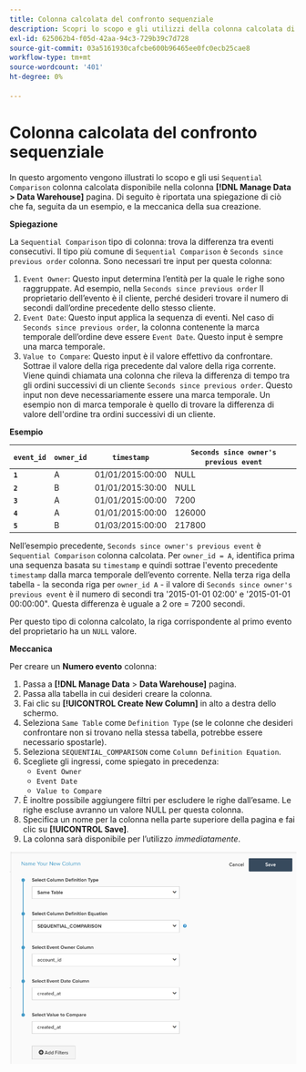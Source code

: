```yaml
---
title: Colonna calcolata del confronto sequenziale
description: Scopri lo scopo e gli utilizzi della colonna calcolata di Confronto sequenziale.
exl-id: 625062b4-f05d-42aa-94c3-729b39c7d728
source-git-commit: 03a5161930cafcbe600b96465ee0fc0ecb25cae8
workflow-type: tm+mt
source-wordcount: '401'
ht-degree: 0%

---
```


# Colonna calcolata del confronto sequenziale

In questo argomento vengono illustrati lo scopo e gli usi `Sequential Comparison` colonna calcolata disponibile nella colonna **[!DNL Manage Data > Data Warehouse]** pagina. Di seguito è riportata una spiegazione di ciò che fa, seguita da un esempio, e la meccanica della sua creazione.

**Spiegazione**

La `Sequential Comparison` tipo di colonna: trova la differenza tra eventi consecutivi. Il tipo più comune di `Sequential Comparison` è `Seconds since previous order` colonna. Sono necessari tre input per questa colonna:

1. `Event Owner`: Questo input determina l’entità per la quale le righe sono raggruppate. Ad esempio, nella `Seconds since previous order` Il proprietario dell’evento è il cliente, perché desideri trovare il numero di secondi dall’ordine precedente dello stesso cliente.
1. `Event Date`: Questo input applica la sequenza di eventi. Nel caso di `Seconds since previous order`, la colonna contenente la marca temporale dell’ordine deve essere `Event Date`. Questo input è sempre una marca temporale.
1. `Value to Compare`: Questo input è il valore effettivo da confrontare. Sottrae il valore della riga precedente dal valore della riga corrente. Viene quindi chiamata una colonna che rileva la differenza di tempo tra gli ordini successivi di un cliente `Seconds since previous order`. Questo input non deve necessariamente essere una marca temporale. Un esempio non di marca temporale è quello di trovare la differenza di valore dell&#39;ordine tra ordini successivi di un cliente.

**Esempio**

| **`event_id`** | **`owner_id`** | **`timestamp`** | **`Seconds since owner's previous event`** |
|--- |--- |--- |--- |
| **`1`** | A | 01/01/2015:00:00 | NULL |
| **`2`** | B | 01/01/2015:30:00 | NULL |
| **`3`** | A | 01/01/2015:00:00 | 7200 |
| **`4`** | A | 01/01/2015:00:00 | 126000 |
| **`5`** | B | 01/03/2015:00:00 | 217800 |

Nell’esempio precedente, `Seconds since owner's previous event` è `Sequential Comparison` colonna calcolata. Per `owner_id = A`, identifica prima una sequenza basata su `timestamp` e quindi sottrae l&#39;evento precedente `timestamp` dalla marca temporale dell’evento corrente. Nella terza riga della tabella - la seconda riga per `owner_id A` - il valore di `Seconds since owner's previous event` è il numero di secondi tra &#39;2015-01-01 02:00&#39; e &#39;2015-01-01 00:00:00&quot;. Questa differenza è uguale a 2 ore = 7200 secondi.

Per questo tipo di colonna calcolato, la riga corrispondente al primo evento del proprietario ha un `NULL` valore.

**Meccanica**

Per creare un **Numero evento** colonna:

1. Passa a **[!DNL Manage Data** > **Data Warehouse]** pagina.
1. Passa alla tabella in cui desideri creare la colonna.
1. Fai clic su **[!UICONTROL Create New Column]** in alto a destra dello schermo.
1. Seleziona `Same Table` come `Definition Type` (se le colonne che desideri confrontare non si trovano nella stessa tabella, potrebbe essere necessario spostarle).
1. Seleziona `SEQUENTIAL_COMPARISON` come `Column Definition Equation`.
1. Scegliete gli ingressi, come spiegato in precedenza:
   - `Event Owner`
   - `Event Date`
   - `Value to Compare`
1. È inoltre possibile aggiungere filtri per escludere le righe dall’esame. Le righe escluse avranno un valore NULL per questa colonna.
1. Specifica un nome per la colonna nella parte superiore della pagina e fai clic su **[!UICONTROL Save]**.
1. La colonna sarà disponibile per l’utilizzo *immediatamente*.

![SEC](../../assets/SEC_new.png)

